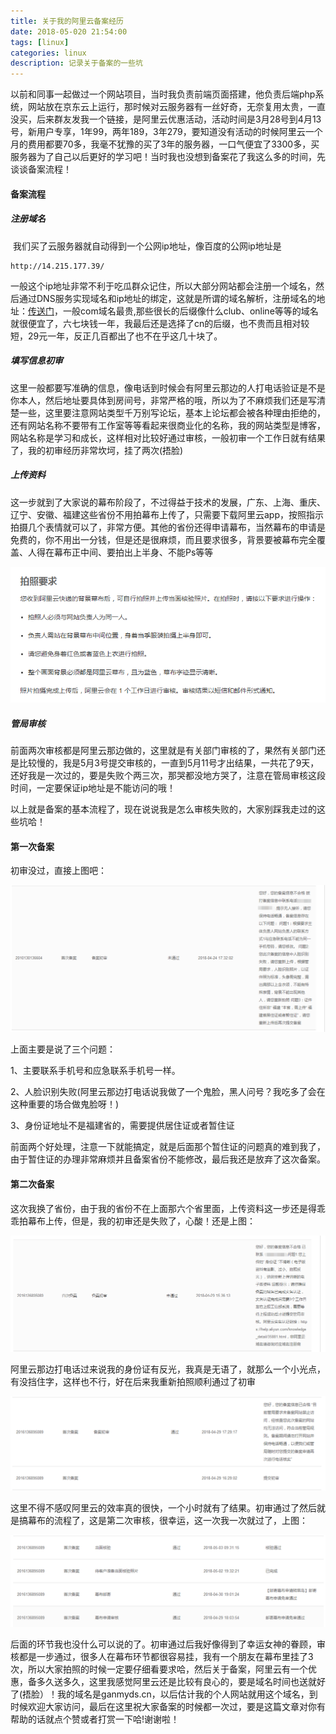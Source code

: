 ```yaml
---
title: 关于我的阿里云备案经历
date: 2018-05-020 21:54:00 
tags: [linux] 
categories: linux
description: 记录关于备案的一些坑
---
```


以前和同事一起做过一个网站项目，当时我负责前端页面搭建，他负责后端php系统，网站放在京东云上运行，那时候对云服务器有一丝好奇，无奈复用太贵，一直没买，后来群友发我一个链接，是阿里云优惠活动，活动时间是3月28号到4月13号，新用户专享，1年99，两年189，3年279，要知道没有活动的时候阿里云一个月的费用都要70多，我毫不犹豫的买了3年的服务器，一口气便宜了3300多，买服务器为了自己以后更好的学习吧！当时我也没想到备案花了我这么多的时间，先谈谈备案流程！

#### 备案流程

##### 注册域名

​     我们买了云服务器就自动得到一个公网ip地址，像百度的公网ip地址是

    http://14.215.177.39/
​    一般这个ip地址非常不利于吃瓜群众记住，所以大部分网站都会注册一个域名，然后通过DNS服务实现域名和ip地址的绑定，这就是所谓的域名解析，注册域名的地址：[传送门](https://wanwang.aliyun.com/?utm_content=se_1085401)，一般com域名最贵,那些很长的后缀像什么club、online等等的域名就很便宜了，六七块钱一年，我最后还是选择了cn的后缀，也不贵而且相对较短，29元一年，反正几百都出了也不在乎这几十块了。

##### 填写信息初审

这里一般都要写准确的信息，像电话到时候会有阿里云那边的人打电话验证是不是你本人，然后地址要具体到房间号，非常严格的哦，所以为了不麻烦我们还是写清楚一些，这里要注意网站类型千万别写论坛，基本上论坛都会被各种理由拒绝的，还有网站名称不要带有工作室等等看起来很商业化的名称，我的网站类型是博客，网站名称是学习和成长，这样相对比较好通过审核，一般初审一个工作日就有结果了，我的初审经历非常坎坷，挂了两次(捂脸)

##### 上传资料

这一步就到了大家说的幕布阶段了，不过得益于技术的发展，广东、上海、重庆、辽宁、安徽、福建这些省份不用拍幕布上传了，只需要下载阿里云app，按照指示拍摄几个表情就可以了，非常方便。其他的省份还得申请幕布，当然幕布的申请是免费的，你不用出一分钱，但是还是很麻烦，而且要求很多，背景要被幕布完全覆盖、人得在幕布正中间、要拍出上半身、不能Ps等等

![Q图片2018052100114](https://github.com/ganmyxh/ganmyxh.io/blob/master/img/aly_05.png?raw=true)



##### 管局审核

前面两次审核都是阿里云那边做的，这里就是有关部门审核的了，果然有关部门还是比较慢的，我是5月3号提交审核的，一直到5月11号才出结果，一共花了9天，还好我是一次过的，要是失败个两三次，那哭都没地方哭了，注意在管局审核这段时间，一定要保证ip地址是不能访问的哦！

以上就是备案的基本流程了，现在说说我是怎么审核失败的，大家别踩我走过的这些坑哈！

#### 第一次备案

初审没过，直接上图吧：

![Q图片2018052023405](https://github.com/ganmyxh/ganmyxh.io/blob/master/img/aly_01.png?raw=true)

上面主要是说了三个问题：

1、主要联系手机号和应急联系手机号一样。

2、人脸识别失败(阿里云那边打电话说我做了一个鬼脸，黑人问号？我吃多了会在这种重要的场合做鬼脸呀！)

3、身份证地址不是福建省的，需要提供居住证或者暂住证

前面两个好处理，注意一下就能搞定，就是后面那个暂住证的问题真的难到我了，由于暂住证的办理非常麻烦并且备案省份不能修改，最后我还是放弃了这次备案。

#### 第二次备案

这次我换了省份，由于我的省份不在上面那六个省里面，上传资料这一步还是得乖乖拍幕布上传，但是，我的初审还是失败了，心酸！还是上图：

![Q图片2018052023592](https://github.com/ganmyxh/ganmyxh.io/blob/master/img/aly_02.png?raw=true)

阿里云那边打电话过来说我的身份证有反光，我真是无语了，就那么一个小光点，有没挡住字，这样也不行，好在后来我重新拍照顺利通过了初审

![Q图片2018052100024](https://github.com/ganmyxh/ganmyxh.io/blob/master/img/aly_03.png?raw=true)

这里不得不感叹阿里云的效率真的很快，一个小时就有了结果。初审通过了然后就是搞幕布的流程了，这是第二次审核，很幸运，这一次我一次就过了，上图：

![Q图片2018052100062](https://github.com/ganmyxh/ganmyxh.io/blob/master/img/aly_04.png?raw=true)

后面的环节我也没什么可以说的了。初审通过后我好像得到了幸运女神的眷顾，审核都是一步通过，很多人在幕布环节都很容易挂，我有一个朋友在幕布里挂了3次，所以大家拍照的时候一定要仔细看要求哈，然后关于备案，阿里云有一个优惠，备多久送多久，这里我感觉阿里云还是比较有良心的，要是域名时间也送就好了(捂脸）！我的域名是ganmyds.cn，以后估计我的个人网站就用这个域名，到时候欢迎大家访问，最后在这里祝大家备案的时候都一次过，要是这篇文章对你有帮助的话就点个赞或者打赏一下哈!谢谢啦！

